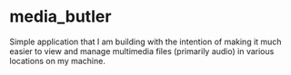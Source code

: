 media_butler
============

Simple application that I am building with the intention of making it much easier to view and manage multimedia files (primarily audio) in various locations on my machine.
